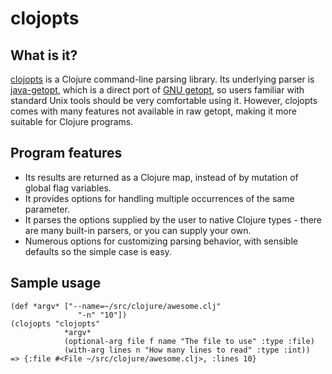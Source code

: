 # clojopts
## What is it?

[clojopts][clojopts] is a Clojure command-line parsing library. Its
underlying parser is [java-getopt][jgetopt], which is a direct port of
[GNU getopt][getopt], so users familiar with standard Unix tools
should be very comfortable using it. However, clojopts comes with many
features not available in raw getopt, making it more suitable for
Clojure programs.

## Program features
* Its results are returned as a Clojure map, instead of by mutation of
  global flag variables.
* It provides options for handling multiple occurrences of the same
  parameter.
* It parses the options supplied by the user to native Clojure types -
  there are many built-in parsers, or you can supply your own.
* Numerous options for customizing parsing behavior, with sensible
  defaults so the simple case is easy.

## Sample usage
    (def *argv* ["--name=~/src/clojure/awesome.clj"
                   "-n" "10"])
    (clojopts "clojopts"
                *argv*
                (optional-arg file f name "The file to use" :type :file)
                (with-arg lines n "How many lines to read" :type :int))
    => {:file #<File ~/src/clojure/awesome.clj>, :lines 10}


[clojopts]: https://github.com/amalloy/clojopts
[jgetopt]: http://www.urbanophile.com/~arenn/hacking/download.html#getopt
[getopt]: http://www.gnu.org/s/libc/manual/html_node/Getopt.html#Getopt

